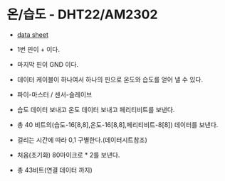 # 온/습도 - DHT22/AM2302

* [data sheet](http://akizukidenshi.com/download/ds/aosong/AM2302.pdf)

* 1번 핀이 + 이다.

* 마지막 핀이 GND 이다.

* 데이터 케이블이 하나여서 하나의 핀으로 온도와 습도를 얻어 낼 수 있다.

* 파이-마스터 / 센서-슬레이브

* 습도 데이터 보내고 온도 데이터 보내고 페리티비트를 보낸다.

* 총 40 비트의(습도-16[8,8],온도-16[8,8],페리티비트-8[8]) 데이터를 보낸다.

* 걸리는 시간에 따라 0,1 구별한다.(데이터시트참조)

* 처음(초기화) 80마이크로 * 2를 보낸다.

* 총 43비트(연결 데이터 까지)

